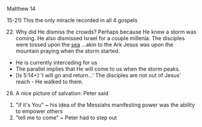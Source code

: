 Matthew 14


15-21) This the only miracle recorded in all 4 gospels


22) Why did He dismiss the crowds?  Perhaps because He knew a storm was coming.
He also dismissed Israel for a couple millenia.
The disciples were tossed upon the [sea](/pattern/sea)
...akin to the Ark
Jesus was upon the mountain praying when the storm started.
- He is currently interceding for us
- The parallel implies that He will come to us when the storm peaks.
- [Is 5:14+] 'I will go and return...'
The disciples are not out of Jesus' reach - He walked to them.

28) A nice picture of salvation: Peter said 
1. "if it's You" ~ his idea of the Messiahs manifesting power was the ability to empower others
2. "tell me to come” ~ Peter had to step out

